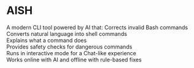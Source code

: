 # AISH

A modern CLI tool powered by AI that:
Corrects invalid Bash commands  
Converts natural language into shell commands  
Explains what a command does  
Provides safety checks for dangerous commands  
Runs in interactive mode for a Chat-like experience  
Works online with AI and offline with rule-based fixes
